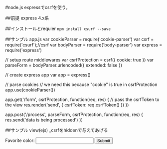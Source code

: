 #node.js expressでcsrfを使う。

##前提
express 4.x系

##インストールとrequier
`npm install csurf --save`

##サンプル app.js
var cookieParser = require('cookie-parser')
var csrf = require('csurf');//csrf
var bodyParser = require('body-parser')
var express = require('express')

// setup route middlewares 
var csrfProtection = csrf({ cookie: true })
var parseForm = bodyParser.urlencoded({ extended: false })

// create express app 
var app = express()

// parse cookies 
// we need this because "cookie" is true in csrfProtection 
app.use(cookieParser())

app.get('/form', csrfProtection, function(req, res) {
// pass the csrfToken to the view 
res.render('send', { csrfToken: req.csrfToken() })
})

app.post('/process', parseForm, csrfProtection, function(req, res) {
res.send('data is being processed')
})

##サンプル view(ejs)
_csrfをhiddenで与えてあげる
<form action="/process" method="POST">
<input type="hidden" name="_csrf" value="<%= csrfToken %>">

Favorite color: <input type="text" name="favoriteColor">
<button type="submit">Submit</button>
</form>




